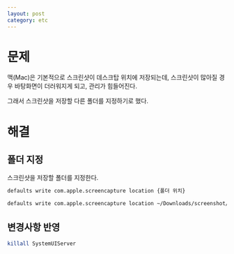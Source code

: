 ```yaml
---
layout: post
category: etc
---
```


# 문제

맥(Mac)은 기본적으로 스크린샷이 데스크탑 위치에 저장되는데, 스크린샷이 많아질 경우 바탕화면이 더러워지게 되고, 관리가 힘들어진다.

그래서 스크린샷을 저장할 다른 폴더를 지정하기로 했다.

# 해결

## 폴더 지정

스크린샷을 저장할 폴더를 지정한다.

```bash
defaults write com.apple.screencapture location {폴더 위치}
```

```bash
defaults write com.apple.screencapture location ~/Downloads/screenshot/
```

## 변경사항 반영

```bash
killall SystemUIServer
```